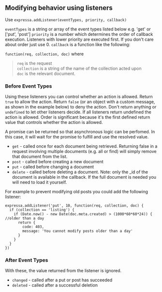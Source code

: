 ## Modifying behavior using listeners
Use `expressa.addListener(eventTypes, priority, callback)`

`eventTypes` is a string or array of the event types listed below e.g. 'get' or ['put', 'post']
`priority` is a number which determines the order of callback execution. Listeners with lower priority are executed first. If you don't care about order just use 0.
`callback` is a function like the following: 

`function(req, collection, doc)`  where

> `req` is the request  
> `collection` is a string of the name of the collection acted upon  
> `doc` is the relevant document.

### Before Event Types

Using these listeners you can control whether an action is allowed. Return `true` to allow the action. Return `false`  (or an object with a custom message, as shown in the example below) to deny the action. Don't return anything or `undefined` to let other listeners decide. If all listeners return undefined the action is allowed. Order is significant because it's the first defined return value that controls whether the action is allowed.

A promise can be returned so that asynchronous logic can be perfomed. In this case, it will wait for the promise to fulfill and use the resolved value.

* `get` - called once for each document being retrieved. Returning false in a request involving multiple documents (e.g. all or find) will simply remove that document from the list.
* `post` - called before creating a new document
* `put` - called before changing a document
* `delete` - called before deleting a document. Note: only the _id of the document is available in the callback. If the full document is needed you will need to load it yourself.

For example to prevent modifying old posts you could add the following listener:

    expressa.addListener('put', 10, function(req, collection, doc) {
      if (collection == 'listing') {
        if (Date.now() - new Date(doc.meta.created) > (1000*60*60*24)) { //older than a day
          return {
            code: 403,
            message: 'You cannot modify posts older than a day'
          }
        }
      }
    })

### After Event Types

With these, the value returned from the listener is ignored.

* `changed` - called after a put or post has succeeded
* `deleted` - called after a successful deletion

